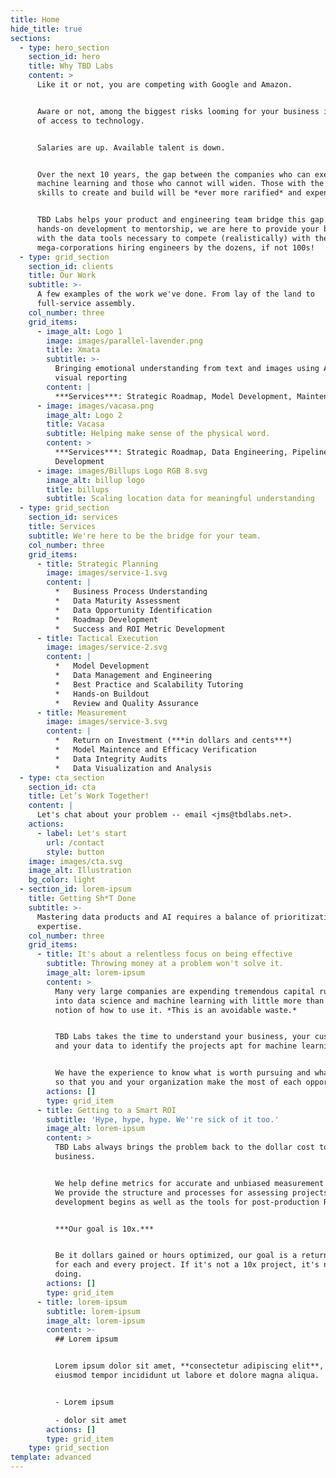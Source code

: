 ```yaml
---
title: Home
hide_title: true
sections:
  - type: hero_section
    section_id: hero
    title: Why TBD Labs
    content: >
      Like it or not, you are competing with Google and Amazon.


      Aware or not, among the biggest risks looming for your business is a lack
      of access to technology.


      Salaries are up. Available talent is down.


      Over the next 10 years, the gap between the companies who can execute on
      machine learning and those who cannot will widen. Those with the hard
      skills to create and build will be *ever more rarified* and expensive.


      TBD Labs helps your product and engineering team bridge this gap. From
      hands-on development to mentorship, we are here to provide your business
      with the data tools necessary to compete (realistically) with the
      mega-corporations hiring engineers by the dozens, if not 100s!
  - type: grid_section
    section_id: clients
    title: Our Work
    subtitle: >-
      A few examples of the work we've done. From lay of the land to
      full-service assembly.
    col_number: three
    grid_items:
      - image_alt: Logo 1
        image: images/parallel-lavender.png
        title: Xmata
        subtitle: >-
          Bringing emotional understanding from text and images using AI and
          visual reporting
        content: |
          ***Services***: Strategic Roadmap, Model Development, Maintenance
      - image: images/vacasa.png
        image_alt: Logo 2
        title: Vacasa
        subtitle: Helping make sense of the physical word.
        content: >
          ***Services***: Strategic Roadmap, Data Engineering, Pipeline
          Development
      - image: images/Billups Logo RGB 8.svg
        image_alt: billup logo
        title: billups
        subtitle: Scaling location data for meaningful understanding
  - type: grid_section
    section_id: services
    title: Services
    subtitle: We're here to be the bridge for your team.
    col_number: three
    grid_items:
      - title: Strategic Planning
        image: images/service-1.svg
        content: |
          *   Business Process Understanding
          *   Data Maturity Assessment
          *   Data Opportunity Identification
          *   Roadmap Development
          *   Success and ROI Metric Development 
      - title: Tactical Execution
        image: images/service-2.svg
        content: |
          *   Model Development
          *   Data Management and Engineering
          *   Best Practice and Scalability Tutoring
          *   Hands-on Buildout 
          *   Review and Quality Assurance 
      - title: Measurement
        image: images/service-3.svg
        content: |
          *   Return on Investment (***in dollars and cents***)
          *   Model Maintence and Efficacy Verification
          *   Data Integrity Audits
          *   Data Visualization and Analysis
  - type: cta_section
    section_id: cta
    title: Let’s Work Together!
    content: |
      Let's chat about your problem -- email <jms@tbdlabs.net>.  
    actions:
      - label: Let's start
        url: /contact
        style: button
    image: images/cta.svg
    image_alt: Illustration
    bg_color: light
  - section_id: lorem-ipsum
    title: Getting Sh*T Done
    subtitle: >-
      Mastering data products and AI requires a balance of prioritization and
      expertise.
    col_number: three
    grid_items:
      - title: It's about a relentless focus on being effective
        subtitle: Throwing money at a problem won't solve it.
        image_alt: lorem-ipsum
        content: >
          Many very large companies are expending tremendous capital rushing
          into data science and machine learning with little more than a vague
          notion of how to use it. *This is an avoidable waste.*


          TBD Labs takes the time to understand your business, your customers
          and your data to identify the projects apt for machine learning.


          We have the experience to know what is worth pursuing and what is not,
          so that you and your organization make the most of each opportunity.
        actions: []
        type: grid_item
      - title: Getting to a Smart ROI
        subtitle: 'Hype, hype, hype. We''re sick of it too.'
        image_alt: lorem-ipsum
        content: >
          TBD Labs always brings the problem back to the dollar cost to the
          business.


          We help define metrics for accurate and unbiased measurement of ROI.
          We provide the structure and processes for assessing projects before
          development begins as well as the tools for post-production ROI.


          ***Our goal is 10x.***


          Be it dollars gained or hours optimized, our goal is a return of 10x
          for each and every project. If it's not a 10x project, it's not worth
          doing.
        actions: []
        type: grid_item
      - title: lorem-ipsum
        subtitle: lorem-ipsum
        image_alt: lorem-ipsum
        content: >-
          ## Lorem ipsum


          Lorem ipsum dolor sit amet, **consectetur adipiscing elit**, sed do
          eiusmod tempor incididunt ut labore et dolore magna aliqua.


          - Lorem ipsum

          - dolor sit amet
        actions: []
        type: grid_item
    type: grid_section
template: advanced
---
```

